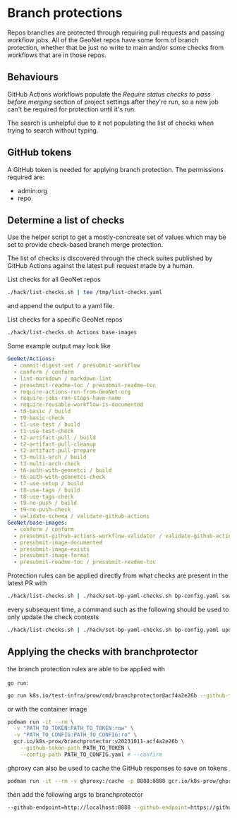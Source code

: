 # Branch protections

Repos branches are protected through requiring pull requests
and passing workflow jobs. All of the GeoNet repos have some
form of branch protection, whether that be just no write to main
and/or some checks from workflows that are in those repos.

## Behaviours

GitHub Actions workflows populate the
_Require status checks to pass before merging_ section of
project settings after they're run, so a new job can't be
required for protection until it's run.

The search is unhelpful due to it not populating the list of
checks when trying to search without typing.

## GitHub tokens

A GitHub token is needed for applying branch protection.
The permissions required are:

- admin:org
- repo

## Determine a list of checks

Use the helper script to get a mostly-concreate set of values
which may be set to provide check-based branch merge protection.

The list of checks is discovered through the check suites published
by GitHub Actions against the latest pull request made by a human.

List checks for all GeoNet repos

```sh
./hack/list-checks.sh | tee /tmp/list-checks.yaml
```

and append the output to a yaml file.

List checks for a specific GeoNet repos

```sh
./hack/list-checks.sh Actions base-images
```

Some example output may look like

```yaml
GeoNet/Actions:
  - commit-digest-vet / presubmit-workflow
  - conform / conform
  - lint-markdown / markdown-lint
  - presubmit-readme-toc / presubmit-readme-toc
  - require-actions-run-from-GeoNet-org
  - require-jobs-run-steps-have-name
  - require-reusable-workflow-is-documented
  - t0-basic / build
  - t0-basic-check
  - t1-use-test / build
  - t1-use-test-check
  - t2-artifact-pull / build
  - t2-artifact-pull-cleanup
  - t2-artifact-pull-prepare
  - t3-multi-arch / build
  - t3-multi-arch-check
  - t6-auth-with-geonetci / build
  - t6-auth-with-geonetci-check
  - t7-use-setup / build
  - t8-use-tags / build
  - t8-use-tags-check
  - t9-no-push / build
  - t9-no-push-check
  - validate-schema / validate-github-actions
GeoNet/base-images:
  - conform / conform
  - presubmit-github-actions-workflow-validator / validate-github-actions
  - presubmit-image-documented
  - presubmit-image-exists
  - presubmit-image-format
  - presubmit-readme-toc / presubmit-readme-toc
```

Protection rules can be applied directly from what checks are present in the latest PR with

```sh
./hack/list-checks.sh | ./hack/set-bp-yaml-checks.sh bp-config.yaml sow
```

every subsequent time, a command such as the following should be used to only update the check contexts

```sh
./hack/list-checks.sh | ./hack/set-bp-yaml-checks.sh bp-config.yaml update
```

## Applying the checks with branchprotector

the branch protection rules are able to be applied with

`go run`:

```sh
go run k8s.io/test-infra/prow/cmd/branchprotector@acf4a2e26b --github-token-path PATH_TO_TOKEN --config-path PATH_TO_CONFIG.yaml # --confirm
```

or with the container image

```sh
podman run -it --rm \
  -v "PATH_TO_TOKEN:PATH_TO_TOKEN:row" \
  -v "PATH_TO_CONFIG:PATH_TO_CONFIG:ro" \
  gcr.io/k8s-prow/branchprotector:v20231011-acf4a2e26b \
    --github-token-path PATH_TO_TOKEN \
    --config-path PATH_TO_CONFIG.yaml # --confirm
```

ghproxy can also be used to cache the GitHub responses to save on tokens

```sh
podman run -it --rm -v ghproxy:/cache -p 8888:8888 gcr.io/k8s-prow/ghproxy:v20231011-33fbc60185 --cache-dir=/cache --cache-sizeGB=99
```

then add the following args to branchprotector

```sh
--github-endpoint=http://localhost:8888 --github-endpoint=https://github.com
```
